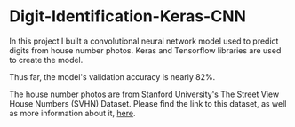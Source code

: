 # Digit-Identification-Keras-CNN

In this project I built a convolutional neural network model used to predict digits from house number photos.  Keras and Tensorflow libraries are used to create the model.

Thus far, the model's validation accuracy is nearly 82%.

The house number photos are from Stanford University's The Street View House Numbers (SVHN) Dataset.  Please find the link to this dataset, as well as more information about it, [here](http://ufldl.stanford.edu/housenumbers/).
